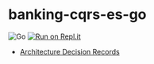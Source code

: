 # banking-cqrs-es-go

![Go](https://github.com/agemmell/banking-cqrs-es-go/workflows/Go/badge.svg) [![Run on Repl.it](https://repl.it/badge/github/agemmell/banking-cqrs-es-go)](https://repl.it/github/agemmell/banking-cqrs-es-go)

* [Architecture Decision Records](./docs/adr)

